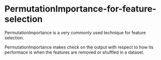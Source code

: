 # PermutationImportance-for-feature-selection

PermutationImportance is a very commonly used technique for feature selection.

PermutationImportance makes check on the output with respect to how its performace is when the features are removed or shuffled in a dataset.
